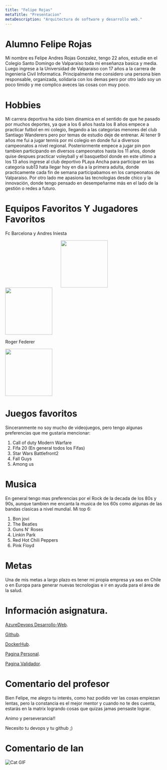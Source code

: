 ```yaml
---
title: "Felipe Rojas"
metaTitle: "Presentacion"
metaDescription: "Arquitectura de software y desarrollo web."
---
```


# Alumno Felipe Rojas

Mi nombre es Felipe Andres Rojas Gonzalez, tengo 22 años, estudie en el Colegio Santo Domingo de Valparaíso toda mi enseñanza basica y media. Luego ingrese a la Universidad de Valparaiso con 17 años a la carrera de Ingenieria Civil Informatica. Principalmente me considero una persona bien responsable, organizada, solidaria con los demas pero por otro lado soy un poco timido y me complico aveces las cosas con muy poco.

# Hobbies

Mi carrera deportiva ha sido bien dinamica en el sentido de que he pasado por muchos deportes, ya que a los 6 años hasta los 8 años empece a practicar futbol en mi colegio, llegando a las categorias menores del club Santiago Wanderers pero por temas de estudio deje de entrenar. Al tener 9 años me fui a jugar tennis por mi colegio en donde fui a diversos campeonatos a nivel regional. Posteriormente empece a jugar pin pon tambien participando en diversos campeonatos hasta los 11 años, donde quise despues practicar voleyball y el basquetbol donde en este ultimo a los 13 años ingrese al club deportivo PLaya Ancha para participar en las categoria sub13 hata llegar hoy en dia a la primera adulta, donde practicamente cada fin de semana participabamos en los campeonatos de Valparaiso. Por otro lado me apasiona las tecnologias desde chico y la innovación, donde tengo pensado en desempeñarme más en el lado de la gestión o redes a futuro.


# Equipos Favoritos Y Jugadores Favoritos

Fc Barcelona y Andres Iniesta
<center>
   <img src="https://www.google.com/url?sa=i&url=https%3A%2F%2Fen.wikipedia.org%2Fwiki%2FFC_Barcelona&psig=AOvVaw0nCRA_iTvgKEEsaAjjcQCY&ust=1605297734761000&source=images&cd=vfe&ved=0CAIQjRxqFwoTCJjh65vm_ewCFQAAAAAdAAAAABAD" width="150" />
   </center>

<img src="https://www.google.cl/search?q=Andres+Iniesta&tbm=isch&ved=2ahUKEwjRgOm05P3sAhXYALkGHQynC0oQ2-cCegQIABAA&oq=Andres+Iniesta&gs_lcp=CgNpbWcQAzICCAAyAggAMgIIADICCAAyAggAMgIIADICCAAyAggAMgIIADICCAA6BAgjECc6BwgjEOoCECc6BAgAEEM6BQgAELEDUKLjBFjfiAVg34kFaAFwAHgBgAFKiAGlC5IBAjI1mAEAoAEBqgELZ3dzLXdpei1pbWewAQrAAQE&sclient=img&ei=45KtX5GDKNiB5OUPjM6u0AQ&bih=657&biw=1366#imgrc=0A4f_gOPmEVVOM" width="150" />

Roger Federer


<img src="https://www.google.cl/search?q=roger+federer&tbm=isch&ved=2ahUKEwi7tqrd5P3sAhU4BLkGHe7iBwcQ2-cCegQIABAA&oq=roger+fede&gs_lcp=CgNpbWcQARgAMgIIADICCAAyAggAMgIIADICCAAyAggAMgIIADICCAAyAggAMgIIADoHCCMQ6gIQJzoECCMQJzoECAAQQ1C4yQZYxtUGYNfgBmgBcAB4AIABQYgBiwSSAQIxMJgBAKABAaoBC2d3cy13aXotaW1nsAEKwAEB&sclient=img&ei=OJOtX7u6JbiI5OUP7sWfOA&bih=657&biw=1366#imgrc=-hbIq8hflw5s7M" width="150" />



# Juegos favoritos
Sinceranmente no soy mucho de videojuegos, pero tengo algunas preferencias que me gustaria mencionar:

1. Call of duty Modern Warfare
2. Fifa 20 (En general todos los Fifas)
3. Star Wars Battlefront2
4. Fall Guys
5. Among us

# Musica

En general tengo mas preferencias por el Rock de la decada de los 80s y 90s, aunque tambien me encanta la musica de los 60s como algunas de las bandas clasicas a nivel mundial. Mi top 6:

1. Bon jovi
2. The Beatles
3. Guns N' Roses
4. Linkin Park
5. Red Hot Chili Peppers
6. Pink Floyd



# Metas

Una de mis metas a largo plazo es tener mi propia empresa ya sea en Chile o en Europa para generar nuevas tecnologias e ir en ayuda para el área de la salud.

# Información asignatura.

[AzureDevops Desarrollo-Web](https://dev.azure.com/FELIPEROJASG0483).

[Github](https://github.com/FelipeRojas1998/wiki-uv).

[DockerHub](https://hub.docker.com/repository/docker/feliperojas1998/curso1_validador_docker).

[Pagina Personal](https://feliperojas.me/).

[Pagina Validador](https://validador.feliperojas.me/).




# Comentario del profesor
Bien Felipe, me alegro tu interés, como haz podido ver las cosas empiezan lentas, pero la constancia es el mejor mentor y cuando no te des cuenta, estarás en la matrix logrando cosas que quizas jamas pensaste lograr.

Animo y perseverancia!!

Necesito tu devops y tu github ;)

# Comentario de Ian

![Cat GIF](https://media1.tenor.com/images/74c41c98783554836885431c5f3e2826/tenor.gif?itemid=7396707 "Mi reacción")

